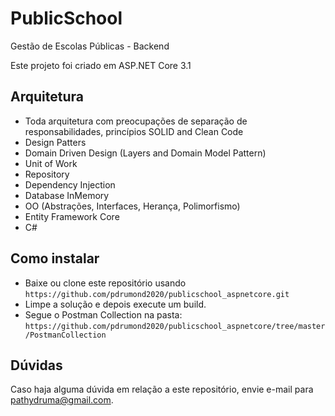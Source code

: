 # PublicSchool

Gestão de Escolas Públicas - Backend

Este projeto foi criado em ASP.NET Core 3.1

## Arquitetura

- Toda arquitetura com preocupações de separação de responsabilidades, princípios SOLID and Clean Code
- Design Patters
- Domain Driven Design (Layers and Domain Model Pattern)
- Unit of Work
- Repository
- Dependency Injection
- Database InMemory
- OO (Abstrações, Interfaces, Herança, Polimorfismo)
- Entity Framework Core
- C#

## Como instalar

- Baixe ou clone este repositório usando `https://github.com/pdrumond2020/publicschool_aspnetcore.git`
- Limpe a solução e depois execute um build. 
- Segue o Postman Collection na pasta: `https://github.com/pdrumond2020/publicschool_aspnetcore/tree/master/PostmanCollection`

## Dúvidas
Caso haja alguma dúvida em relação a este repositório, envie e-mail para pathydruma@gmail.com.
